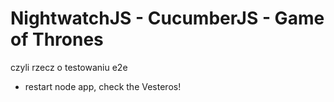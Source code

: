# NightwatchJS - CucumberJS - Game of Thrones
czyli rzecz o testowaniu e2e

- restart node app, check the Vesteros!